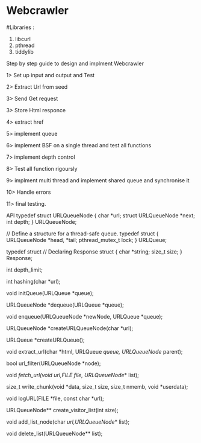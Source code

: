 # Webcrawler

#Libraries : 
1)	libcurl
2)	pthread
3)	tiddylib

Step by step guide to design and implment Webcrawler

1>	Set up input and output and Test

2>	Extract Url from seed

3> 	Send Get request

3>	Store Html responce

4>	extract href

5>	implement queue

6>	implement BSF on a single thread and test all functions

7>	implement depth control

8>	Test all function rigoursly

9> 	implment multi thread and implement shared queue and synchronise it

10>	Handle errors

11> 	final testing.

API
typedef struct URLQueueNode
{
  char *url;
  struct URLQueueNode *next;
  int depth;
} URLQueueNode;


// Define a structure for a thread-safe queue.
typedef struct
{
  URLQueueNode *head, *tail;
  pthread_mutex_t lock;
} URLQueue;

typedef struct // Declaring Response struct
{
  char *string;
  size_t size;
} Response;

int depth_limit;

int hashing(char *url);


void initQueue(URLQueue *queue);

URLQueueNode *dequeue(URLQueue *queue);

void enqueue(URLQueueNode *newNode, URLQueue *queue);


URLQueueNode *createURLQueueNode(char *url);


URLQueue *createURLQueue();


void extract_url(char *html, URLQueue *queue, URLQueueNode* parent);

bool url_filter(URLQueueNode *node);

void *fetch_url(void *url,FILE* file, URLQueueNode** list);

size_t write_chunk(void *data, size_t size, size_t nmemb, void *userdata);

void logURL(FILE *file, const char *url);



URLQueueNode** create_visitor_list(int size);

void add_list_node(char *url,URLQueueNode** list);

void delete_list(URLQueueNode** list);


